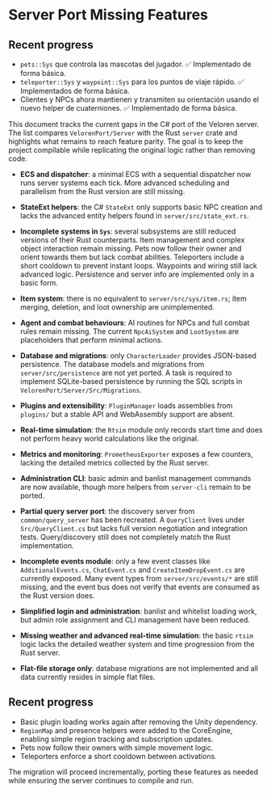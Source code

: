 # Server Port Missing Features


## Recent progress

- `pets::Sys` que controla las mascotas del jugador. ✅ Implementado de forma básica.
- `teleporter::Sys` y `waypoint::Sys` para los puntos de viaje rápido. ✅ Implementados de forma básica.
- Clientes y NPCs ahora mantienen y transmiten su orientación usando el nuevo helper de cuaterniones. ✅ Implementado de forma básica.

This document tracks the current gaps in the C# port of the Veloren server.
The list compares `VelorenPort/Server` with the Rust `server` crate and
highlights what remains to reach feature parity. The goal is to keep the
project compilable while replicating the original logic rather than
removing code.

- **ECS and dispatcher**: a minimal ECS with a sequential dispatcher now runs
  server systems each tick. More advanced scheduling and parallelism from the
  Rust version are still missing.
- **StateExt helpers**: the C# `StateExt` only supports basic NPC creation and
  lacks the advanced entity helpers found in `server/src/state_ext.rs`.
- **Incomplete systems in `Sys`**: several subsystems are still reduced
  versions of their Rust counterparts. Item management and complex object
  interaction remain missing. Pets now follow their owner and orient towards
  them but lack combat abilities. Teleporters include a short cooldown to
  prevent instant loops. Waypoints and wiring still lack advanced logic.
  Persistence and server info are implemented only in a basic form.
- **Item system**: there is no equivalent to `server/src/sys/item.rs`; item
  merging, deletion, and loot ownership are unimplemented.
- **Agent and combat behaviours**: AI routines for NPCs and full combat rules
  remain missing. The current `NpcAiSystem` and `LootSystem` are placeholders
  that perform minimal actions.
- **Database and migrations**: only `CharacterLoader` provides JSON-based
  persistence. The database models and migrations from `server/src/persistence`
  are not yet ported. A task is required to implement SQLite-based persistence
  by running the SQL scripts in `VelorenPort/Server/Src/Migrations`.
- **Plugins and extensibility**: `PluginManager` loads assemblies from
  `plugins/` but a stable API and WebAssembly support are absent.
- **Real-time simulation**: the `Rtsim` module only records start time and does
  not perform heavy world calculations like the original.
- **Metrics and monitoring**: `PrometheusExporter` exposes a few counters,
  lacking the detailed metrics collected by the Rust server.
- **Administration CLI**: basic admin and banlist management commands are now
  available, though more helpers from `server-cli` remain to be ported.

- **Partial query server port**: the discovery server from `common/query_server`
  has been recreated. A `QueryClient` lives under `Src/QueryClient.cs` but lacks
  full version negotiation and integration tests. Query/discovery still does not
  completely match the Rust implementation.
 - **Incomplete events module**: only a few event classes like
   `AdditionalEvents.cs`, `ChatEvent.cs` and `CreateItemDropEvent.cs` are
   currently exposed. Many event types from `server/src/events/*` are still
   missing, and the event bus does not verify that events are consumed as the
   Rust version does.
- **Simplified login and administration**: banlist and whitelist loading work,
  but admin role assignment and CLI management have been reduced.
- **Missing weather and advanced real-time simulation**: the basic `rtsim` logic
  lacks the detailed weather system and time progression from the Rust server.
- **Flat-file storage only**: database migrations are not implemented and all
  data currently resides in simple flat files.

## Recent progress

- Basic plugin loading works again after removing the Unity dependency.
- `RegionMap` and presence helpers were added to the CoreEngine, enabling
  simple region tracking and subscription updates.
- Pets now follow their owners with simple movement logic.
- Teleporters enforce a short cooldown between activations.

The migration will proceed incrementally, porting these features as needed
while ensuring the server continues to compile and run.
